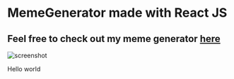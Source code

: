# MemeGenerator made with React JS

## Feel free to check out my meme generator <a href="https://krqply.github.io/MemeGenerator/" target="_blank">here</a>

![screenshot](https://user-images.githubusercontent.com/91111354/170539278-c578c623-517c-45ef-aed6-bd09a0aeef1e.png)

Hello world
